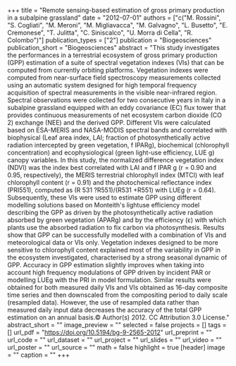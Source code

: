 +++
title = "Remote sensing-based estimation of gross primary production in a subalpine grassland"
date = "2012-07-01"
authors = ["c("M. Rossini", "S. Cogliati", "M. Meroni", "M. Migliavacca", "M. Galvagno", "L. Busetto", "E. Cremonese", "T. Julitta", "C. Siniscalco", "U. Morra di Cella", "R. Colombo")"]
publication_types = ["2"]
publication = "Biogeosciences"
publication_short = "Biogeosciences"
abstract = "This study investigates the performances in a terrestrial ecosystem of gross primary production (GPP) estimation of a suite of spectral vegetation indexes (VIs) that can be computed from currently orbiting platforms. Vegetation indexes were computed from near-surface field spectroscopy measurements collected using an automatic system designed for high temporal frequency acquisition of spectral measurements in the visible near-infrared region. Spectral observations were collected for two consecutive years in Italy in a subalpine grassland equipped with an eddy covariance (EC) flux tower that provides continuous measurements of net ecosystem carbon dioxide (CO 2) exchange (NEE) and the derived GPP. Different VIs were calculated based on ESA-MERIS and NASA-MODIS spectral bands and correlated with biophysical (Leaf area index, LAI; fraction of photosynthetically active radiation intercepted by green vegetation, f IPARg), biochemical (chlorophyll concentration) and ecophysiological (green light-use efficiency, LUE g) canopy variables. In this study, the normalized difference vegetation index (NDVI) was the index best correlated with LAI and f IPAR g (r = 0.90 and 0.95, respectively), the MERIS terrestrial chlorophyll index (MTCI) with leaf chlorophyll content (r = 0.91) and the photochemical reflectance index (PRI551), computed as (R 531 ?R551)/(R531 +R551) with LUEg (r = 0.64). Subsequently, these VIs were used to estimate GPP using different modelling solutions based on Monteith's lightuse efficiency model describing the GPP as driven by the photosynthetically active radiation absorbed by green vegetation (APARg) and by the efficiency (ε) with which plants use the absorbed radiation to fix carbon via photosynthesis. Results show that GPP can be successfully modelled with a combination of VIs and meteorological data or VIs only. Vegetation indexes designed to be more sensitive to chlorophyll content explained most of the variability in GPP in the ecosystem investigated, characterised by a strong seasonal dynamic of GPP. Accuracy in GPP estimation slightly improves when taking into account high frequency modulations of GPP driven by incident PAR or modelling LUEg with the PRI in model formulation. Similar results were obtained for both measured daily VIs and VIs obtained as 16-day composite time series and then downscaled from the compositing period to daily scale (resampled data). However, the use of resampled data rather than measured daily input data decreases the accuracy of the total GPP estimation on an annual basis.© Author(s) 2012. CC Attribution 3.0 License."
abstract_short = ""
image_preview = ""
selected = false
projects = []
tags = []
url_pdf = "https://doi.org/10.5194/bg-9-2565-2012"
url_preprint = ""
url_code = ""
url_dataset = ""
url_project = ""
url_slides = ""
url_video = ""
url_poster = ""
url_source = ""
math = false
highlight = true
[header]
image = ""
caption = ""
+++
